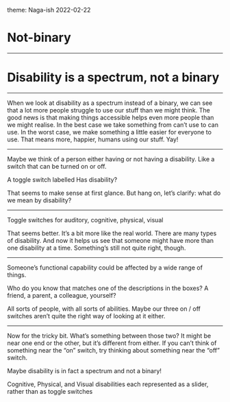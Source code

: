 theme: Naga-ish 2022-02-22

# Not-binary

---

# Disability is a spectrum, not a binary

---

When we look at disability as a spectrum instead of a binary, we can see that a lot more people struggle to use our stuff than we might think. The good news is that making things accessible helps even more people than we might realise. In the best case we take something from can’t use to can use. In the worst case, we make something a little easier for everyone to use. That means more, happier, humans using our stuff. Yay!

---

Maybe we think of a person either having or not having a disability. Like a switch that can be turned on or off.

A toggle switch labelled Has disability?

That seems to make sense at first glance. But hang on, let’s clarify: what do we mean by disability?

---

Toggle switches for auditory, cognitive, physical, visual

That seems better. It’s a bit more like the real world. There are many types of disability. And now it helps us see that someone might have more than one disability at a time. Something’s still not quite right, though.

---

Someone’s functional capability could be affected by a wide range of things.

Who do you know that matches one of the descriptions in the boxes? A friend, a parent, a colleague, yourself?

All sorts of people, with all sorts of abilities. Maybe our three on / off switches aren’t quite the right way of looking at it either.

---

Now for the tricky bit. What’s something between those two? It might be near one end or the other, but it’s different from either. If you can’t think of something near the “on” switch, try thinking about something near the “off” switch.

Maybe disability is in fact a spectrum and not a binary!

Cognitive, Physical, and Visual disabilities each represented as a slider, rather than as toggle switches
